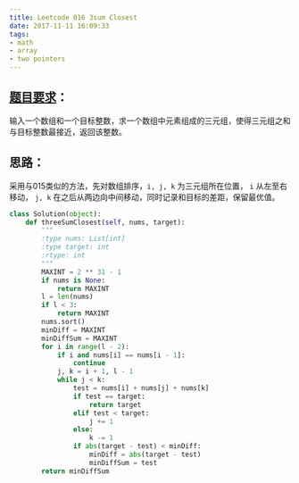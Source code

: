 ```yaml
---
title: Leetcode 016 3sum Closest
date: 2017-11-11 16:09:33
tags:
- math
- array
- two pointers
---
```

## [题目要求][1]：
输入一个数组和一个目标整数，求一个数组中元素组成的三元组，使得三元组之和与目标整数最接近，返回该整数。

## 思路：
采用与015类似的方法，先对数组排序，`i, j, k` 为三元组所在位置， `i` 从左至右移动， `j, k` 在之后从两边向中间移动，同时记录和目标的差距，保留最优值。

```python
class Solution(object):
    def threeSumClosest(self, nums, target):
        """
        :type nums: List[int]
        :type target: int
        :rtype: int
        """
        MAXINT = 2 ** 31 - 1
        if nums is None:
            return MAXINT
        l = len(nums)
        if l < 3:
            return MAXINT
        nums.sort()
        minDiff = MAXINT
        minDiffSum = MAXINT
        for i in range(l - 2):
            if i and nums[i] == nums[i - 1]:
                continue
            j, k = i + 1, l - 1
            while j < k:
                test = nums[i] + nums[j] + nums[k]
                if test == target:
                    return target
                elif test < target:
                    j += 1
                else:
                    k -= 1
                if abs(target - test) < minDiff:
                    minDiff = abs(target - test)
                    minDiffSum = test
        return minDiffSum

```

[1]:	https://leetcode.com/problems/3sum-closest/description/ "3Sum Closest"